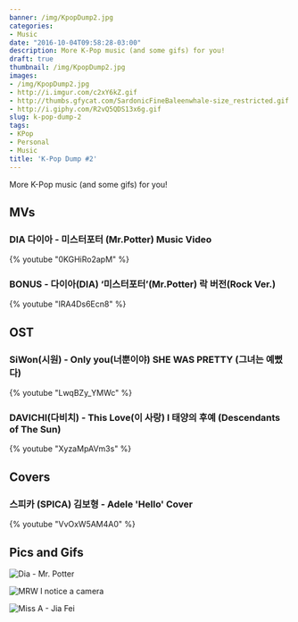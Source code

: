 ```yaml
---
banner: /img/KpopDump2.jpg
categories:
- Music
date: "2016-10-04T09:58:28-03:00"
description: More K-Pop music (and some gifs) for you!
draft: true
thumbnail: /img/KpopDump2.jpg
images:
- /img/KpopDump2.jpg
- http://i.imgur.com/c2xY6kZ.gif
- http://thumbs.gfycat.com/SardonicFineBaleenwhale-size_restricted.gif
- http://i.giphy.com/R2vQ5QDS13x6g.gif
slug: k-pop-dump-2
tags:
- KPop
- Personal
- Music
title: 'K-Pop Dump #2'
---
```


More K-Pop music (and some gifs) for you!

<!--more-->

## MVs

### DIA 다이아 - 미스터포터 (Mr.Potter) Music Video

{% youtube "0KGHiRo2apM" %}

### BONUS - 다이아(DIA) ‘미스터포터’(Mr.Potter) 락 버전(Rock Ver.)

{% youtube "IRA4Ds6Ecn8" %}

## OST

### SiWon(시원) - Only you(너뿐이야) SHE WAS PRETTY (그녀는 예뻤다)

{% youtube "LwqBZy_YMWc" %}

### DAVICHI(다비치) - This Love(이 사랑) l 태양의 후예 (Descendants of The Sun) 

{% youtube "XyzaMpAVm3s" %}

## Covers

### 스피카 (SPICA) 김보형 - Adele 'Hello' Cover

{% youtube "VvOxW5AM4A0" %}

## Pics and Gifs

![Dia - Mr. Potter](http://i.imgur.com/c2xY6kZ.gif)

![MRW I notice a camera](http://thumbs.gfycat.com/SardonicFineBaleenwhale-size_restricted.gif)

![Miss A - Jia Fei](http://i.giphy.com/R2vQ5QDS13x6g.gif)

